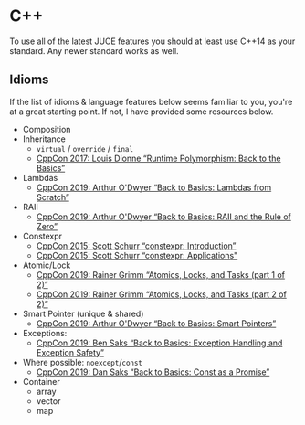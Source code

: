 # C++

To use all of the latest JUCE features you should at least use C++14 as your standard. Any newer standard works as well.

## Idioms

If the list of idioms & language features below seems familiar to you, you're at a great starting point. If not, I have provided some resources below.

- Composition
- Inheritance
  - `virtual` / `override` / `final`
  - [CppCon 2017: Louis Dionne “Runtime Polymorphism: Back to the Basics”](https://www.youtube.com/watch?v=gVGtNFg4ay0&t=3296s)
- Lambdas
  - [CppCon 2019: Arthur O'Dwyer “Back to Basics: Lambdas from Scratch”](https://www.youtube.com/watch?v=3jCOwajNch0)
- RAII
  - [CppCon 2019: Arthur O'Dwyer “Back to Basics: RAII and the Rule of Zero”](https://www.youtube.com/watch?v=7Qgd9B1KuMQ&t=3039s)
- Constexpr
  - [CppCon 2015: Scott Schurr “constexpr: Introduction”](https://www.youtube.com/watch?v=fZjYCQ8dzTc)
  - [CppCon 2015: Scott Schurr “constexpr: Applications"](https://www.youtube.com/watch?v=qO-9yiAOQqc)
- Atomic/Lock
  - [CppCon 2019: Rainer Grimm “Atomics, Locks, and Tasks (part 1 of 2)”](https://www.youtube.com/watch?v=o0i2fc0Keo8&list=PL5qoVlA-tv09ykIIPHP9N6vgJaFPnYWCa&index=16)
  - [CppCon 2019: Rainer Grimm “Atomics, Locks, and Tasks (part 2 of 2)”](https://www.youtube.com/watch?v=_eaB69ta_ig&list=PL5qoVlA-tv09ykIIPHP9N6vgJaFPnYWCa&index=17)
- Smart Pointer (unique & shared)
  - [CppCon 2019: Arthur O'Dwyer “Back to Basics: Smart Pointers”](https://www.youtube.com/watch?v=xGDLkt-jBJ4)
- Exceptions:
  - [CppCon 2019: Ben Saks “Back to Basics: Exception Handling and Exception Safety”](https://www.youtube.com/watch?v=W6jZKibuJpU)
- Where possible: `noexcept`/`const`
  - [CppCon 2019: Dan Saks “Back to Basics: Const as a Promise”](https://www.youtube.com/watch?v=NZtr93iL3R0&t=455s)
- Container
  - array
  - vector
  - map
